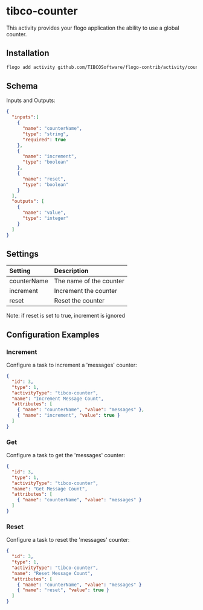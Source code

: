 # tibco-counter
This activity provides your flogo application the ability to use a global counter.


## Installation

```bash
flogo add activity github.com/TIBCOSoftware/flogo-contrib/activity/counter
```

## Schema
Inputs and Outputs:

```json
{
  "inputs":[
    {
      "name": "counterName",
      "type": "string",
      "required": true
    },
    {
      "name": "increment",
      "type": "boolean"
    },
    {
      "name": "reset",
      "type": "boolean"
    }
  ],
  "outputs": [
    {
      "name": "value",
      "type": "integer"
    }
  ]
}
```
## Settings
| Setting     | Description    |
|:------------|:---------------|
| counterName | The name of the counter |         
| increment   | Increment the counter |
| reset       | Reset the counter |
Note: if reset is set to true, increment is ignored
## Configuration Examples
### Increment
Configure a task to increment a 'messages' counter:

```json
{
  "id": 3,
  "type": 1,
  "activityType": "tibco-counter",
  "name": "Increment Message Count",
  "attributes": [
    { "name": "counterName", "value": "messages" },
    { "name": "increment", "value": true }
  ]
}
```
### Get
Configure a task to get the 'messages' counter:

```json
{
  "id": 3,
  "type": 1,
  "activityType": "tibco-counter",
  "name": "Get Message Count",
  "attributes": [
    { "name": "counterName", "value": "messages" }
  ]
}
```
### Reset
Configure a task to reset the 'messages' counter:

```json
{
  "id": 3,
  "type": 1,
  "activityType": "tibco-counter",
  "name": "Reset Message Count",
  "attributes": [
    { "name": "counterName", "value": "messages" }
    { "name": "reset", "value": true }
  ]
}
```
